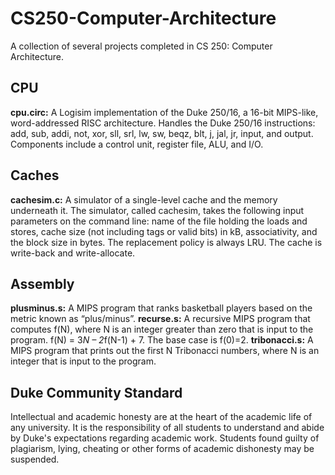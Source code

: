 # CS250-Computer-Architecture

A collection of several projects completed in CS 250: Computer Architecture.

## CPU
**cpu.circ:** A Logisim implementation of the Duke 250/16, a 16-bit MIPS-like, word-addressed RISC architecture. Handles the Duke 250/16 instructions: add, sub, addi, not, xor, sll, srl, lw, sw, beqz, blt, j, jal, jr, input, and output. Components include a control unit, register file, ALU, and I/O.

## Caches
**cachesim.c:** A simulator of a single-level cache and the memory underneath it. The simulator, called cachesim, takes the following input parameters on the command line: name of the file holding the loads and stores, cache size (not including tags or valid bits) in kB, associativity, and the block size in bytes. The replacement policy is always LRU. The cache is write-back and write-allocate. 

## Assembly
**plusminus.s:** A MIPS program that ranks basketball players based on the metric known as “plus/minus”.
**recurse.s:** A recursive MIPS program that computes f(N), where N is an integer greater than zero that is input to the program. f(N) = 3*N – 2*f(N-1) + 7. The base case is f(0)=2.
**tribonacci.s:** A MIPS program that prints out the first N Tribonacci numbers, where N is an integer that is input to the program. 

## Duke Community Standard

Intellectual and academic honesty are at the heart of the academic life of any university. It is the responsibility of all students to understand and abide by Duke's expectations regarding academic work. Students found guilty of plagiarism, lying, cheating or other forms of academic dishonesty may be suspended. 
